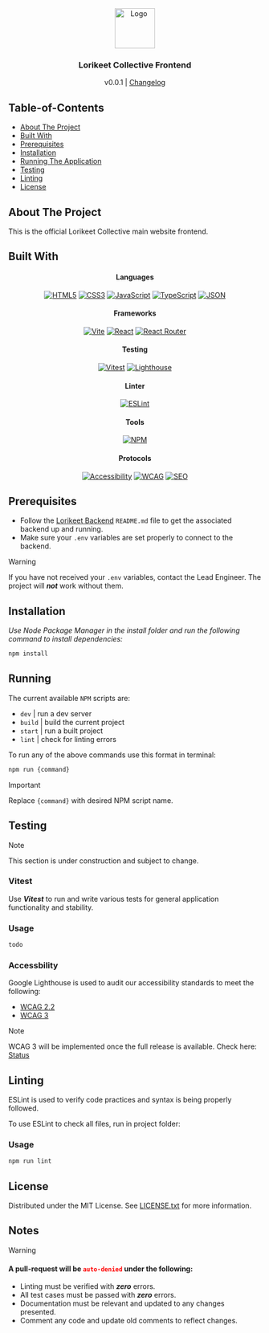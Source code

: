 <!-- Header -->

<div align="center">
  <img src="images/logo.png" alt="Logo" width="80" height="80">
  <h3>Lorikeet Collective Frontend</h3>
  <span>v0.0.1 | <a href="https://github.com/Lorikeet-Collective/BaseSite-Frontend/blob/foundation/CHANGELOG.md">Changelog</a></span>
</div>

<!-- Table of Contents -->

## Table-of-Contents

- [About The Project](#about-the-project)
- [Built With](#built-with)
- [Prerequisites](#prerequisites)
- [Installation](#installation)
- [Running The Application](#running)
- [Testing](#testing)
- [Linting](#linting)
- [License](#license)

<!-- About -->

## About The Project

This is the official Lorikeet Collective main website frontend.

<!-- Tech List -->

## Built With

<div align="center">

#### Languages

[![HTML5](https://img.shields.io/badge/html5-%23E34F26.svg?style=for-the-badge&logo=html5&logoColor=white)](https://developer.mozilla.org/en-US/docs/Glossary/HTML5)
[![CSS3](https://img.shields.io/badge/css3-%231572B6.svg?style=for-the-badge&logo=css3&logoColor=white)](https://developer.mozilla.org/en-US/docs/Web/CSS)
[![JavaScript](https://img.shields.io/badge/javascript-%23323330.svg?style=for-the-badge&logo=javascript&logoColor=%23F7DF1E)](https://developer.mozilla.org/en-US/docs/Web/JavaScript)
[![TypeScript](https://img.shields.io/badge/typescript-%23007ACC.svg?style=for-the-badge&logo=typescript&logoColor=white)](https://www.typescriptlang.org/)
[![JSON](https://img.shields.io/badge/JSON-grey?style=for-the-badge&logo=json&logoColor=white)](https://www.json.org/json-en.html)

#### Frameworks

[![Vite](https://img.shields.io/badge/vite-%23646CFF.svg?style=for-the-badge&logo=vite&logoColor=white)](https://vite.dev/)
[![React](https://img.shields.io/badge/react-%2320232a.svg?style=for-the-badge&logo=react&logoColor=%2361DAFB)](https://react.dev/)
[![React Router](https://img.shields.io/badge/React%20Router-red?style=for-the-badge&logo=reactrouter&logoColor=white)](https://reactrouter.com/)

#### Testing

[![Vitest](https://img.shields.io/badge/-Vitest-252529?style=for-the-badge&logo=vitest&logoColor=FCC72B)](https://vitest.dev/)
[![Lighthouse](https://img.shields.io/badge/Google_Lighthouse-blue?style=for-the-badge&logo=lighthouse&logoColor=white)](https://developer.chrome.com/docs/lighthouse/overview)

#### Linter

[![ESLint](https://img.shields.io/badge/ESLint-4B3263?style=for-the-badge&logo=eslint&logoColor=white)](https://eslint.org/)

#### Tools

[![NPM](https://img.shields.io/badge/NPM-darkgreen?style=for-the-badge&logo=npm&logoColor=white)](https://www.npmjs.com/)

#### Protocols

[![Accessibility](https://img.shields.io/badge/Accessibility-%230170EA.svg?style=for-the-badge&logo=Accessibility&logoColor=white)](https://www.w3.org/WAI/fundamentals/accessibility-intro/)
[![WCAG](https://img.shields.io/badge/WCAG-%23015A69.svg?style=for-the-badge&logo=WCAG&logoColor=white)](https://www.w3.org/WAI/standards-guidelines/wcag/)
[![SEO](https://img.shields.io/badge/SEO-brown?style=for-the-badge&logo=google&logoColor=white)](https://developers.google.com/search/docs/fundamentals/seo-starter-guide)

</div>

<!-- Prerequisites -->

## Prerequisites

- Follow the [Lorikeet Backend](https://github.com/Lorikeet-Collective/BaseSite-Backend) `README.md` file to get the associated backend up and running.
- Make sure your `.env` variables are set properly to connect to the backend.

> [!WARNING]
> If you have not received your `.env` variables, contact the Lead Engineer. The project will **_not_** work without them.

<!-- Installation -->

## Installation

_Use Node Package Manager in the install folder and run the following command to install dependencies:_

```sh
npm install
```

<!-- Running -->

## Running

The current available `NPM` scripts are:

- `dev` | run a dev server
- `build` | build the current project
- `start` | run a built project
- `lint` | check for linting errors

To run any of the above commands use this format in terminal:

```sh
npm run {command}
```

> [!IMPORTANT]
> Replace `{command}` with desired NPM script name.

<!-- Testing -->

## Testing

> [!NOTE]
> This section is under construction and subject to change.

### Vitest

Use **_Vitest_** to run and write various tests for general application functionality and stability.

### Usage

```sh
todo
```

### Accessbility

Google Lighthouse is used to audit our accessibility standards to meet the following:

- [WCAG 2.2](https://www.w3.org/TR/WCAG22/)
- [WCAG 3](https://www.w3.org/TR/wcag-3.0)

> [!NOTE]
> WCAG 3 will be implemented once the full release is available. Check here: [Status](https://www.w3.org/TR/wcag-3.0/#sotd)

## Linting

ESLint is used to verify code practices and syntax is being properly followed.

To use ESLint to check all files, run in project folder:

### Usage

```sh
npm run lint
```

<!-- License -->

## License

Distributed under the MIT License. See [LICENSE.txt](https://github.com/Lorikeet-Collective/BaseSite-Backend?tab=MIT-1-ov-file) for more information.

## Notes

> [!WARNING]
>
> #### A pull-request will be <code style="color:red;">auto-denied</code> under the following:
>
> - Linting must be verified with **_zero_** errors.
> - All test cases must be passed with **_zero_** errors.
> - Documentation must be relevant and updated to any changes presented.
> - Comment any code and update old comments to reflect changes.
